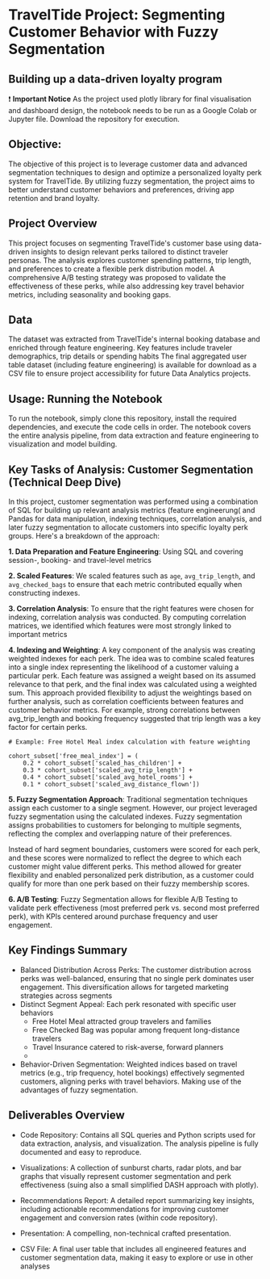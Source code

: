 # TravelTide Project: Segmenting Customer Behavior with Fuzzy Segmentation 
## Building up a data-driven loyalty program

❗ **Important Notice**
As the project used plotly library for final visualisation and dashboard design, the notebook needs to be run as a Google Colab or Jupyter file.  Download the repository for execution.



## Objective:
The objective of this project is to leverage customer data and advanced segmentation techniques to design and optimize a personalized loyalty perk system for TravelTide. By utilizing fuzzy segmentation, the project aims to better understand customer behaviors and preferences, driving app retention and brand loyalty. 

## Project Overview
This project focuses on segmenting TravelTide's customer base using data-driven insights to design relevant perks tailored to distinct traveler personas. The analysis explores customer spending patterns, trip length, and preferences to create a flexible perk distribution model. A comprehensive A/B testing strategy was proposed to validate the effectiveness of these perks, while also addressing key travel behavior metrics, including seasonality and booking gaps. 

## Data
The dataset was extracted from TravelTide's internal booking database and enriched through feature engineering. Key features include traveler demographics, trip details or spending habits The final aggregated user table dataset (including feature engineering) is available for download as a CSV file to ensure project accessibility for future Data Analytics projects.

## Usage: Running the Notebook
To run the notebook, simply clone this repository, install the required dependencies, and execute the code cells in order. The notebook covers the entire analysis pipeline, from data extraction and feature engineering to visualization and model building.

## Key Tasks of Analysis: Customer Segmentation (Technical Deep Dive)

In this project, customer segmentation was performed using a combination of SQL for building up relevant analysis metrics (feature engineerung( and  Pandas for data manipulation, indexing techniques, correlation analysis, and later fuzzy segmentation to allocate customers into specific loyalty perk groups. 
Here's a breakdown of the approach:

**1. Data Preparation and Feature Engineering**: Using SQL and covering session-, booking- and travel-level metrics

**2. Scaled Features**: We scaled features such as `age`, `avg_trip_length`, and `avg_checked_bags` to ensure that each metric contributed equally when constructing indexes.

**3. Correlation Analysis**: To ensure that the right features were chosen for indexing, correlation analysis was conducted. By computing correlation matrices, we identified which features were most strongly linked to important metrics

**4. Indexing and Weighting**: 
A key component of the analysis was creating weighted indexes for each perk. The idea was to combine scaled features into a single index representing the likelihood of a customer valuing a particular perk. Each feature was assigned a weight based on its assumed relevance to that perk, and the final index was calculated using a weighted sum.
This approach provided flexibility to adjust the weightings based on further analysis, such as correlation coefficients between features and customer behavior metrics. For example, strong correlations between avg_trip_length and booking frequency suggested that trip length was a key factor for certain perks.

```
# Example: Free Hotel Meal index calculation with feature weighting

cohort_subset['free_meal_index'] = (
    0.2 * cohort_subset['scaled_has_children'] +
    0.3 * cohort_subset['scaled_avg_trip_length'] +
    0.4 * cohort_subset['scaled_avg_hotel_rooms'] +
    0.1 * cohort_subset['scaled_avg_distance_flown'])
```
**5. Fuzzy Segmentation Approach**: Traditional segmentation techniques assign each customer to a single segment. However, our project leveraged fuzzy segmentation using the calculated indexes. Fuzzy segmentation assigns probabilities to customers for belonging to multiple segments, reflecting the complex and overlapping nature of their preferences.

Instead of hard segment boundaries, customers were scored for each perk, and these scores were normalized to reflect the degree to which each customer might value different perks. This method allowed for greater flexibility and enabled personalized perk distribution, as a customer could qualify for more than one perk based on their fuzzy membership scores.

**6. A/B Testing**: Fuzzy Segmentation allows for flexible A/B Testing to validate perk effectiveness (most preferred perk vs. second most preferred perk), with KPIs centered around purchase frequency and user engagement. 

## Key Findings Summary
- Balanced Distribution Across Perks: The customer distribution across perks was well-balanced, ensuring that no single perk dominates user engagement. This diversification allows for targeted marketing strategies across segments
- Distinct Segment Appeal: Each perk resonated with specific user behaviors
     -   Free Hotel Meal attracted group travelers and families
     -   Free Checked Bag was popular among frequent long-distance travelers
     -   Travel Insurance catered to risk-averse, forward planners
     -   
- Behavior-Driven Segmentation: Weighted indices based on travel metrics (e.g., trip frequency, hotel bookings) effectively segmented customers, aligning perks with travel behaviors. Making use of the advantages of fuzzy segmentation.


## Deliverables Overview
- Code Repository: Contains all SQL queries and Python scripts used for data extraction, analysis, and visualization. The analysis pipeline is fully documented and easy to reproduce.

- Visualizations: A collection of sunburst charts, radar plots, and bar graphs that visually represent customer segmentation and perk effectiveness (suing also a small simplified DASH approach with plotly).

- Recommendations Report: A detailed report summarizing key insights, including actionable recommendations for improving customer engagement and conversion rates (within code repository).

- Presentation: A compelling, non-technical crafted presentation.

- CSV File: A final user table that includes all engineered features and customer segmentation data, making it easy to explore or use in other analyses

